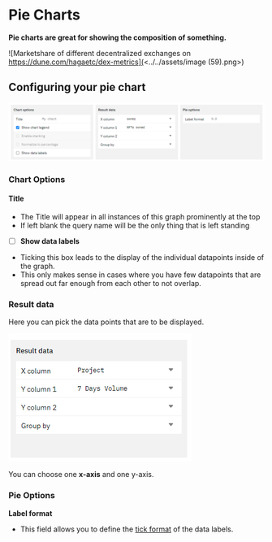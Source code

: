 # Pie Charts

**Pie charts are great for showing the composition of something.**

![Marketshare of different decentralized exchanges on https://dune.com/hagaetc/dex-metrics](<../../assets/image (59).png>)

## Configuring your pie chart

![](<../../assets/image (31).png>)

### Chart Options

#### Title

* The Title will appear in all instances of this graph prominently at the top
* If left blank the query name will be the only thing that is left standing

<!---->

* [ ] **Show data labels**

<!---->

* Ticking this box leads to the display of the individual datapoints inside of the graph.
* This only makes sense in cases where you have few datapoints that are spread out far enough from each other to not overlap.

### Result data

Here you can pick the data points that are to be displayed.

![The configuration for the chart above](<../../assets/image (2).png>)

You can choose one **x-axis** and one y-axis.

### Pie Options

**Label format**

* This field allows you to define the [tick format](https://docs.dune.com/features/visualizations#tick-formats) of the data labels.
